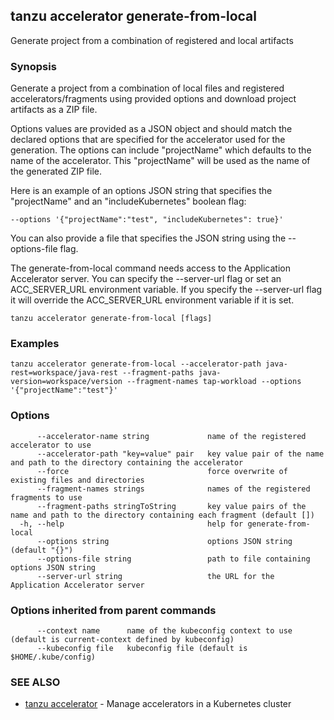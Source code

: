 ## tanzu accelerator generate-from-local

Generate project from a combination of registered and local artifacts

### Synopsis

Generate a project from a combination of local files and registered accelerators/fragments using provided 
options and download project artifacts as a ZIP file.

Options values are provided as a JSON object and should match the declared options that are specified for the
accelerator used for the generation. The options can include "projectName" which defaults to the name of the accelerator.
This "projectName" will be used as the name of the generated ZIP file.

Here is an example of an options JSON string that specifies the "projectName" and an "includeKubernetes" boolean flag:

    --options '{"projectName":"test", "includeKubernetes": true}'

You can also provide a file that specifies the JSON string using the --options-file flag.

The generate-from-local command needs access to the Application Accelerator server. You can specify the --server-url flag or set
an ACC_SERVER_URL environment variable. If you specify the --server-url flag it will override the ACC_SERVER_URL
environment variable if it is set.


```
tanzu accelerator generate-from-local [flags]
```

### Examples

```
tanzu accelerator generate-from-local --accelerator-path java-rest=workspace/java-rest --fragment-paths java-version=workspace/version --fragment-names tap-workload --options '{"projectName":"test"}'
```

### Options

```
      --accelerator-name string             name of the registered accelerator to use
      --accelerator-path "key=value" pair   key value pair of the name and path to the directory containing the accelerator
      --force                               force overwrite of existing files and directories
      --fragment-names strings              names of the registered fragments to use
      --fragment-paths stringToString       key value pairs of the name and path to the directory containing each fragment (default [])
  -h, --help                                help for generate-from-local
      --options string                      options JSON string (default "{}")
      --options-file string                 path to file containing options JSON string
      --server-url string                   the URL for the Application Accelerator server
```

### Options inherited from parent commands

```
      --context name      name of the kubeconfig context to use (default is current-context defined by kubeconfig)
      --kubeconfig file   kubeconfig file (default is $HOME/.kube/config)
```

### SEE ALSO

* [tanzu accelerator](tanzu_accelerator.md)	 - Manage accelerators in a Kubernetes cluster


